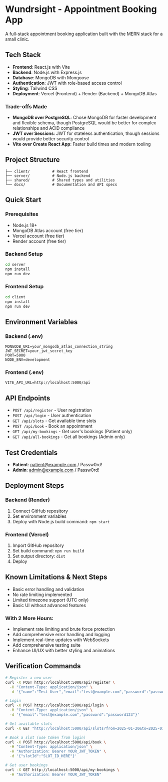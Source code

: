 # Wundrsight - Appointment Booking App

A full-stack appointment booking application built with the MERN stack for a small clinic.

## Tech Stack

- **Frontend**: React.js with Vite
- **Backend**: Node.js with Express.js
- **Database**: MongoDB with Mongoose
- **Authentication**: JWT with role-based access control
- **Styling**: Tailwind CSS
- **Deployment**: Vercel (Frontend) + Render (Backend) + MongoDB Atlas

### Trade-offs Made

- **MongoDB over PostgreSQL**: Chose MongoDB for faster development and flexible schema, though PostgreSQL would be better for complex relationships and ACID compliance
- **JWT over Sessions**: JWT for stateless authentication, though sessions would provide better security control
- **Vite over Create React App**: Faster build times and modern tooling

## Project Structure

```
├── client/          # React frontend
├── server/          # Node.js backend
├── shared/          # Shared types and utilities
└── docs/            # Documentation and API specs
```

## Quick Start

### Prerequisites
- Node.js 18+
- MongoDB Atlas account (free tier)
- Vercel account (free tier)
- Render account (free tier)

### Backend Setup
```bash
cd server
npm install
npm run dev
```

### Frontend Setup
```bash
cd client
npm install
npm run dev
```

## Environment Variables

### Backend (.env)
```
MONGODB_URI=your_mongodb_atlas_connection_string
JWT_SECRET=your_jwt_secret_key
PORT=5000
NODE_ENV=development
```

### Frontend (.env)
```
VITE_API_URL=http://localhost:5000/api
```

## API Endpoints

- `POST /api/register` - User registration
- `POST /api/login` - User authentication
- `GET /api/slots` - Get available time slots
- `POST /api/book` - Book an appointment
- `GET /api/my-bookings` - Get user's bookings (Patient only)
- `GET /api/all-bookings` - Get all bookings (Admin only)

## Test Credentials

- **Patient**: patient@example.com / Passw0rd!
- **Admin**: admin@example.com / Passw0rd!

## Deployment Steps

### Backend (Render)
1. Connect GitHub repository
2. Set environment variables
3. Deploy with Node.js build command: `npm start`

### Frontend (Vercel)
1. Import GitHub repository
2. Set build command: `npm run build`
3. Set output directory: `dist`
4. Deploy

## Known Limitations & Next Steps

- Basic error handling and validation
- No rate limiting implemented
- Limited timezone support (UTC only)
- Basic UI without advanced features

### With 2 More Hours:
- Implement rate limiting and brute force protection
- Add comprehensive error handling and logging
- Implement real-time updates with WebSockets
- Add comprehensive testing suite
- Enhance UI/UX with better styling and animations

## Verification Commands

```bash
# Register a new user
curl -X POST http://localhost:5000/api/register \
  -H "Content-Type: application/json" \
  -d '{"name":"Test User","email":"test@example.com","password":"password123"}'

# Login
curl -X POST http://localhost:5000/api/login \
  -H "Content-Type: application/json" \
  -d '{"email":"test@example.com","password":"password123"}'

# Get available slots
curl -X GET "http://localhost:5000/api/slots?from=2025-01-20&to=2025-01-27"

# Book a slot (use token from login)
curl -X POST http://localhost:5000/api/book \
  -H "Content-Type: application/json" \
  -H "Authorization: Bearer YOUR_JWT_TOKEN" \
  -d '{"slotId":"SLOT_ID_HERE"}'

# Get user bookings
curl -X GET http://localhost:5000/api/my-bookings \
  -H "Authorization: Bearer YOUR_JWT_TOKEN"
```
